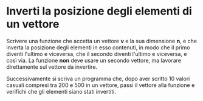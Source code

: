 # Inverti la posizione degli elementi di un vettore

Scrivere una funzione che accetta un vettore **v** e la sua dimensione **n**, e che inverta la posizione degli elementi in esso contenuti, in modo che il primo diventi l'ultimo e viceversa, che il secondo diventi l'ultimo e viceversa, e così via.
La funzione **non** deve usare un secondo vettore, ma lavorare direttamente sul vettore da invertire.

Successivamente si scriva un programma che, dopo aver scritto 10 valori casuali compresi tra 200 e 500 in un vettore, passi il vettore alla funzione e verifichi che gli elementi siano stati invertiti.
